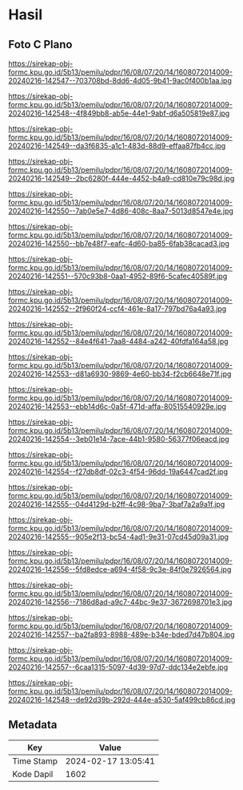 # Hasil

## Foto C Plano

https://sirekap-obj-formc.kpu.go.id/5b13/pemilu/pdpr/16/08/07/20/14/1608072014009-20240216-142547--703708bd-8dd6-4d05-9b41-9ac0f400b1aa.jpg

https://sirekap-obj-formc.kpu.go.id/5b13/pemilu/pdpr/16/08/07/20/14/1608072014009-20240216-142548--4f849bb8-ab5e-44e1-9abf-d6a505819e87.jpg

https://sirekap-obj-formc.kpu.go.id/5b13/pemilu/pdpr/16/08/07/20/14/1608072014009-20240216-142549--da3f6835-a1c1-483d-88d9-effaa87fb4cc.jpg

https://sirekap-obj-formc.kpu.go.id/5b13/pemilu/pdpr/16/08/07/20/14/1608072014009-20240216-142549--2bc6280f-444e-4452-b4a9-cd810e79c98d.jpg

https://sirekap-obj-formc.kpu.go.id/5b13/pemilu/pdpr/16/08/07/20/14/1608072014009-20240216-142550--7ab0e5e7-4d86-408c-8aa7-5013d8547e4e.jpg

https://sirekap-obj-formc.kpu.go.id/5b13/pemilu/pdpr/16/08/07/20/14/1608072014009-20240216-142550--bb7e48f7-eafc-4d60-ba85-6fab38cacad3.jpg

https://sirekap-obj-formc.kpu.go.id/5b13/pemilu/pdpr/16/08/07/20/14/1608072014009-20240216-142551--570c93b8-0aa1-4952-89f6-5cafec40589f.jpg

https://sirekap-obj-formc.kpu.go.id/5b13/pemilu/pdpr/16/08/07/20/14/1608072014009-20240216-142552--2f960f24-ccf4-461e-8a17-797bd76a4a93.jpg

https://sirekap-obj-formc.kpu.go.id/5b13/pemilu/pdpr/16/08/07/20/14/1608072014009-20240216-142552--84e4f641-7aa8-4484-a242-40fdfa164a58.jpg

https://sirekap-obj-formc.kpu.go.id/5b13/pemilu/pdpr/16/08/07/20/14/1608072014009-20240216-142553--d81a6930-9869-4e60-bb34-f2cb6648e71f.jpg

https://sirekap-obj-formc.kpu.go.id/5b13/pemilu/pdpr/16/08/07/20/14/1608072014009-20240216-142553--ebb14d6c-0a5f-471d-affa-80515540929e.jpg

https://sirekap-obj-formc.kpu.go.id/5b13/pemilu/pdpr/16/08/07/20/14/1608072014009-20240216-142554--3eb01e14-7ace-44b1-9580-56377f06eacd.jpg

https://sirekap-obj-formc.kpu.go.id/5b13/pemilu/pdpr/16/08/07/20/14/1608072014009-20240216-142554--f27db8df-02c3-4f54-96dd-19a6447cad2f.jpg

https://sirekap-obj-formc.kpu.go.id/5b13/pemilu/pdpr/16/08/07/20/14/1608072014009-20240216-142555--04d4129d-b2ff-4c98-9ba7-3baf7a2a9a1f.jpg

https://sirekap-obj-formc.kpu.go.id/5b13/pemilu/pdpr/16/08/07/20/14/1608072014009-20240216-142555--905e2f13-bc54-4ad1-9e31-07cd45d09a31.jpg

https://sirekap-obj-formc.kpu.go.id/5b13/pemilu/pdpr/16/08/07/20/14/1608072014009-20240216-142556--5fd8edce-a694-4f58-9c3e-84f0e7926564.jpg

https://sirekap-obj-formc.kpu.go.id/5b13/pemilu/pdpr/16/08/07/20/14/1608072014009-20240216-142556--7186d8ad-a9c7-44bc-9e37-3672698701e3.jpg

https://sirekap-obj-formc.kpu.go.id/5b13/pemilu/pdpr/16/08/07/20/14/1608072014009-20240216-142557--ba2fa893-8988-489e-b34e-bded7d47b804.jpg

https://sirekap-obj-formc.kpu.go.id/5b13/pemilu/pdpr/16/08/07/20/14/1608072014009-20240216-142557--6caa1315-5097-4d39-97d7-ddc134e2ebfe.jpg

https://sirekap-obj-formc.kpu.go.id/5b13/pemilu/pdpr/16/08/07/20/14/1608072014009-20240216-142548--de92d39b-292d-444e-a530-5af499cb86cd.jpg


## Metadata

| Key        | Value               |
| ---------- | ------------------- |
| Time Stamp | 2024-02-17 13:05:41 |
| Kode Dapil | 1602                |



